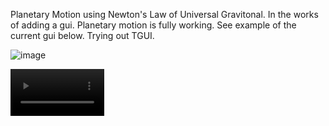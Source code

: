 Planetary Motion using Newton's Law of Universal Gravitonal. In the works of adding a gui. Planetary motion is fully working. See example of the current gui below. Trying out TGUI. 

![image](https://github.com/user-attachments/assets/07af73ea-754a-4a35-807d-e67b0cbdb950)

<video src='https://github.com/user-attachments/assets/279520c7-3690-4ac8-a8a6-f02a0de5c757' width=150/>
